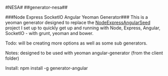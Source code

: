 #NESA#
##generator-nesa##

###Node Express SocketIO Angular Yeoman Generator###
This is a yeoman generator designed to replace the [NodeExpressAngularSeed](https://github.com/sgentile/NodeExpressAngularSeed) project I set up to quickly get up and running with Node, Express, Angular, SocketIO - with grunt, yeoman and bower.

Todo: will be creating more options as well as some sub generators.

Notes: designed to be used with yeoman angular-generator (from the client folder)

Install: npm install -g generator-angular  
